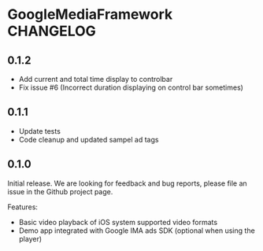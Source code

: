 # GoogleMediaFramework CHANGELOG

## 0.1.2

- Add current and total time display to controlbar
- Fix issue #6 (Incorrect duration displaying on control bar sometimes)

## 0.1.1

- Update tests
- Code cleanup and updated sampel ad tags

## 0.1.0

Initial release. We are looking for feedback and bug reports, please file an issue in the Github project page.

Features:
- Basic video playback of iOS system supported video formats
- Demo app integrated with Google IMA ads SDK (optional when using the player)

